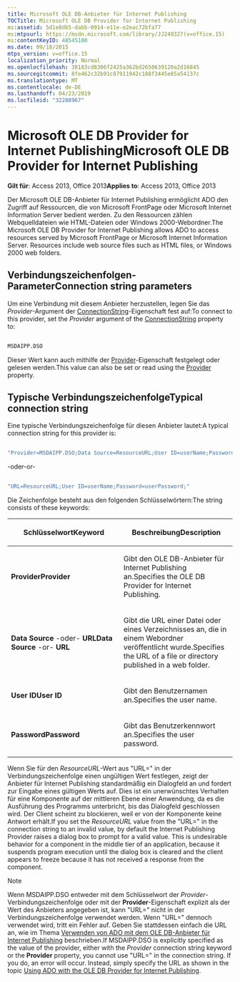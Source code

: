 ```yaml
---
title: Microsoft OLE DB-Anbieter für Internet Publishing
TOCTitle: Microsoft OLE DB Provider for Internet Publishing
ms:assetid: 5d1e8db5-dabb-0914-e11e-e2eac72bfa77
ms:mtpsurl: https://msdn.microsoft.com/library/JJ249327(v=office.15)
ms:contentKeyID: 48545100
ms.date: 09/18/2015
mtps_version: v=office.15
localization_priority: Normal
ms.openlocfilehash: 38183cd8306f2425a362bd2650639120a2d16845
ms.sourcegitcommit: 8fe462c32b91c87911942c188f3445e85a54137c
ms.translationtype: MT
ms.contentlocale: de-DE
ms.lasthandoff: 04/23/2019
ms.locfileid: "32288967"
---
```

# <a name="microsoft-ole-db-provider-for-internet-publishing"></a><span data-ttu-id="41195-102">Microsoft OLE DB Provider for Internet Publishing</span><span class="sxs-lookup"><span data-stu-id="41195-102">Microsoft OLE DB Provider for Internet Publishing</span></span>

<span data-ttu-id="41195-103">**Gilt für**: Access 2013, Office 2013</span><span class="sxs-lookup"><span data-stu-id="41195-103">**Applies to**: Access 2013, Office 2013</span></span>

<span data-ttu-id="41195-p101">Der Microsoft OLE DB-Anbieter für Internet Publishing ermöglicht ADO den Zugriff auf Ressourcen, die von Microsoft FrontPage oder Microsoft Internet Information Server bedient werden. Zu den Ressourcen zählen Webquelldateien wie HTML-Dateien oder Windows 2000-Webordner.</span><span class="sxs-lookup"><span data-stu-id="41195-p101">The Microsoft OLE DB Provider for Internet Publishing allows ADO to access resources served by Microsoft FrontPage or Microsoft Internet Information Server. Resources include web source files such as HTML files, or Windows 2000 web folders.</span></span>

## <a name="connection-string-parameters"></a><span data-ttu-id="41195-106">Verbindungszeichenfolgen-Parameter</span><span class="sxs-lookup"><span data-stu-id="41195-106">Connection string parameters</span></span>

<span data-ttu-id="41195-107">Um eine Verbindung mit diesem Anbieter herzustellen, legen Sie das *Provider*-Argument der [ConnectionString](connectionstring-property-ado.md)-Eigenschaft fest auf:</span><span class="sxs-lookup"><span data-stu-id="41195-107">To connect to this provider, set the *Provider* argument of the [ConnectionString](connectionstring-property-ado.md) property to:</span></span>

```vb 
 
MSDAIPP.DSO 
```

<span data-ttu-id="41195-108">Dieser Wert kann auch mithilfe der [Provider](provider-property-ado.md)-Eigenschaft festgelegt oder gelesen werden.</span><span class="sxs-lookup"><span data-stu-id="41195-108">This value can also be set or read using the [Provider](provider-property-ado.md) property.</span></span>

## <a name="typical-connection-string"></a><span data-ttu-id="41195-109">Typische Verbindungszeichenfolge</span><span class="sxs-lookup"><span data-stu-id="41195-109">Typical connection string</span></span>

<span data-ttu-id="41195-110">Eine typische Verbindungszeichenfolge für diesen Anbieter lautet:</span><span class="sxs-lookup"><span data-stu-id="41195-110">A typical connection string for this provider is:</span></span>

```vb 
 
"Provider=MSDAIPP.DSO;Data Source=ResourceURL;User ID=userName;Password=userPassword;" 
```

<span data-ttu-id="41195-111">\-oder</span><span class="sxs-lookup"><span data-stu-id="41195-111">\-or-</span></span>

```vb 
 
"URL=ResourceURL;User ID=userName;Password=userPassword;" 
```

<span data-ttu-id="41195-112">Die Zeichenfolge besteht aus den folgenden Schlüsselwörtern:</span><span class="sxs-lookup"><span data-stu-id="41195-112">The string consists of these keywords:</span></span>

<table>
<colgroup>
<col style="width: 50%" />
<col style="width: 50%" />
</colgroup>
<thead>
<tr class="header">
<th><p><span data-ttu-id="41195-113">Schlüsselwort</span><span class="sxs-lookup"><span data-stu-id="41195-113">Keyword</span></span></p></th>
<th><p><span data-ttu-id="41195-114">Beschreibung</span><span class="sxs-lookup"><span data-stu-id="41195-114">Description</span></span></p></th>
</tr>
</thead>
<tbody>
<tr class="odd">
<td><p><span data-ttu-id="41195-115"><strong>Provider</strong></span><span class="sxs-lookup"><span data-stu-id="41195-115"><strong>Provider</strong></span></span></p></td>
<td><p><span data-ttu-id="41195-116">Gibt den OLE DB-Anbieter für Internet Publishing an.</span><span class="sxs-lookup"><span data-stu-id="41195-116">Specifies the OLE DB Provider for Internet Publishing.</span></span></p></td>
</tr>
<tr class="even">
<td><p><span data-ttu-id="41195-117"><strong>Data Source</strong> -oder- <strong>URL</strong></span><span class="sxs-lookup"><span data-stu-id="41195-117"><strong>Data Source</strong> -or- <strong>URL</strong></span></span></p></td>
<td><p><span data-ttu-id="41195-118">Gibt die URL einer Datei oder eines Verzeichnisses an, die in einem Webordner veröffentlicht wurde.</span><span class="sxs-lookup"><span data-stu-id="41195-118">Specifies the URL of a file or directory published in a web folder.</span></span></p></td>
</tr>
<tr class="odd">
<td><p><span data-ttu-id="41195-119"><strong>User ID</strong></span><span class="sxs-lookup"><span data-stu-id="41195-119"><strong>User ID</strong></span></span></p></td>
<td><p><span data-ttu-id="41195-120">Gibt den Benutzernamen an.</span><span class="sxs-lookup"><span data-stu-id="41195-120">Specifies the user name.</span></span></p></td>
</tr>
<tr class="even">
<td><p><span data-ttu-id="41195-121"><strong>Password</strong></span><span class="sxs-lookup"><span data-stu-id="41195-121"><strong>Password</strong></span></span></p></td>
<td><p><span data-ttu-id="41195-122">Gibt das Benutzerkennwort an.</span><span class="sxs-lookup"><span data-stu-id="41195-122">Specifies the user password.</span></span></p></td>
</tr>
</tbody>
</table>


<span data-ttu-id="41195-p102">Wenn Sie für den *ResourceURL*-Wert aus "URL=" in der Verbindungszeichenfolge einen ungültigen Wert festlegen, zeigt der Anbieter für Internet Publishing standardmäßig ein Dialogfeld an und fordert zur Eingabe eines gültigen Werts auf. Dies ist ein unerwünschtes Verhalten für eine Komponente auf der mittleren Ebene einer Anwendung, da es die Ausführung des Programms unterbricht, bis das Dialogfeld geschlossen wird. Der Client scheint zu blockieren, weil er von der Komponente keine Antwort erhält.</span><span class="sxs-lookup"><span data-stu-id="41195-p102">If you set the *ResourceURL* value from the "URL=" in the connection string to an invalid value, by default the Internet Publishing Provider raises a dialog box to prompt for a valid value. This is undesirable behavior for a component in the middle tier of an application, because it suspends program execution until the dialog box is cleared and the client appears to freeze because it has not received a response from the component.</span></span>

> [!NOTE]
> <span data-ttu-id="41195-p103">Wenn MSDAIPP.DSO entweder mit dem Schlüsselwort der *Provider*-Verbindungszeichenfolge oder mit der **Provider**-Eigenschaft explizit als der Wert des Anbieters angegeben ist, kann "URL=" nicht in der Verbindungszeichenfolge verwendet werden. Wenn "URL=" dennoch verwendet wird, tritt ein Fehler auf. Geben Sie stattdessen einfach die URL an, wie im Thema [Verwenden von ADO mit dem OLE DB-Anbieter für Internet Publishing](the-ole-db-provider-for-internet-publishing.md) beschrieben.</span><span class="sxs-lookup"><span data-stu-id="41195-p103">If MSDAIPP.DSO is explicitly specified as the value of the provider, either with the *Provider* connection string keyword or the **Provider** property, you cannot use "URL=" in the connection string. If you do, an error will occur. Instead, simply specify the URL as shown in the topic [Using ADO with the OLE DB Provider for Internet Publishing](the-ole-db-provider-for-internet-publishing.md).</span></span>

